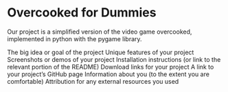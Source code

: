 # Overcooked for Dummies
Our project is a simplified version of the video game overcooked, implemented in python with the pygame library.

The big idea or goal of the project
Unique features of your project
Screenshots or demos of your project
Installation instructions (or link to the relevant portion of the README)
Download links for your project
A link to your project’s GitHub page
Information about you (to the extent you are comfortable)
Attribution for any external resources you used
